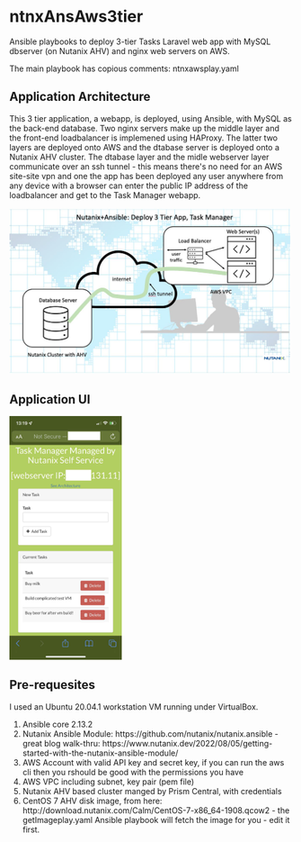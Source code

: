 # ntnxAnsAws3tier
<p>Ansible playbooks to deploy 3-tier Tasks Laravel web app with MySQL dbserver (on Nutanix AHV) and nginx web servers on AWS.</p>
<p>The main playbook has copious comments: ntnxawsplay.yaml</p>

<h2>Application Architecture</h2>
<p>This 3 tier application, a webapp, is deployed, using Ansible, with MySQL as the back-end database.  Two nginx servers make up the middle layer and the front-end loadbalancer is implemened using HAProxy.  The latter two layers are deployed onto AWS and the dtabase server is deployed onto a Nutanix AHV cluster.  The dtabase layer and the midle webserver layer communicate over an ssh tunnel - this means there's no need for an AWS site-site vpn and one the app has been deployed any user anywhere from any device with a browser can enter the public IP address of the loadbalancer and get to the Task Manager webapp.</p>
<img src="images/arch-ansible-small.jpeg" 
     width="500" 
     height="auto" />
     
<h2>Application UI</h2>
<img src="images/taskappiphone-small2.jpeg" 
     width="200" 
     height="auto" />

<h2>Pre-requesites</h2>
<p>I used an Ubuntu 20.04.1 workstation VM running under VirtualBox.</p>
<ol>
     <li>Ansible core 2.13.2</li>
     <li>Nutanix Ansible Module: https://github.com/nutanix/nutanix.ansible - great blog walk-thru: https://www.nutanix.dev/2022/08/05/getting-started-with-the-nutanix-ansible-module/</li>
     <li>AWS Account with valid API key and secret key, if you can run the aws cli then you rshould be good with the permissions you have</li>
     <li>AWS VPC including subnet, key pair (pem file)</li>
     <li>Nutanix AHV based cluster manged by Prism Central, with credentials</li>
     <li>CentOS 7 AHV disk image, from here: http://download.nutanix.com/Calm/CentOS-7-x86_64-1908.qcow2 - the getImageplay.yaml Ansible playbook will fetch the image for you - edit it first.
</ol>
